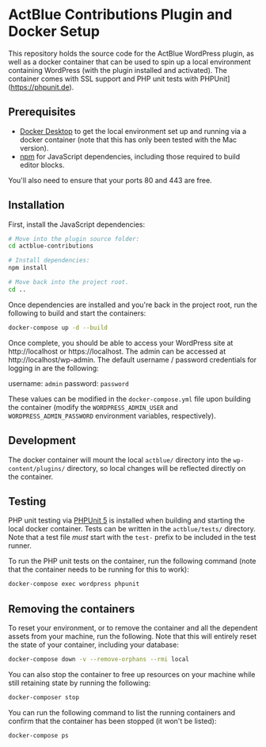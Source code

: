# ActBlue Contributions Plugin and Docker Setup

This repository holds the source code for the ActBlue WordPress plugin, as well as a docker container that can be used to spin up a local environment containing WordPress (with the plugin installed and activated). The container comes with SSL support and PHP unit tests with PHPUnit](https://phpunit.de).

## Prerequisites

- [Docker Desktop](https://www.docker.com/products/docker-desktop) to get the local environment set up and running via a docker container (note that this has only been tested with the Mac version).
- [npm](https://www.npmjs.com/) for JavaScript dependencies, including those required to build editor blocks.

You'll also need to ensure that your ports 80 and 443 are free.


## Installation

First, install the JavaScript dependencies:

```sh
# Move into the plugin source folder:
cd actblue-contributions

# Install dependencies:
npm install

# Move back into the project root.
cd ..
```

Once dependencies are installed and you're back in the project root, run the following to build and start the containers:

```sh
docker-compose up -d --build
```

Once complete, you should be able to access your WordPress site at http://localhost or https://localhost. The admin can be accessed at http://localhost/wp-admin. The default username / password credentials for logging in are the following:

username: `admin`
password: `password`

These values can be modified in the `docker-compose.yml` file upon building the container (modify the `WORDPRESS_ADMIN_USER` and `WORDPRESS_ADMIN_PASSWORD` environment variables, respectively).

## Development

The docker container will mount the local `actblue/` directory into the `wp-content/plugins/` directory, so local changes will be reflected directly on the container.

## Testing

PHP unit testing via [PHPUnit 5](https://phpunit.de/getting-started/phpunit-5.html) is installed when building and starting the local docker container. Tests can be written in the `actblue/tests/` directory. Note that a test file _must_ start with the `test-` prefix to be included in the test runner.

To run the PHP unit tests on the container, run the following command (note that the container needs to be running for this to work):

```sh
docker-compose exec wordpress phpunit
```

## Removing the containers

To reset your environment, or to remove the container and all the dependent assets from your machine, run the following. Note that this will entirely reset the state of your container, including your database:

```sh
docker-compose down -v --remove-orphans --rmi local
```

You can also stop the container to free up resources on your machine while still retaining state by running the following:

```sh
docker-composer stop
```

You can run the following command to list the running containers and confirm that the container has been stopped (it won't be listed):

```sh
docker-compose ps
```
